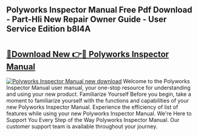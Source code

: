 ## Polyworks Inspector Manual Free Pdf Download - Part-HIi New Repair Owner Guide - User Service Edition b8I4A

# <h2><a href="http://cf17367.oget.top/?id=Polyworks+Inspector+Manual">🔗Download New 👉🔴 Polyworks Inspector Manual</a></h2>

[![Polyworks Inspector Manual new download](https://i.imgur.com/5g1atiW.png)](http://cf17367.oget.top/?id=Polyworks+Inspector+Manual)
Welcome to the Polyworks Inspector Manual user manual, your one-stop resource for understanding and using your new product. Familiarize Yourself Before you begin, take a moment to familiarize yourself with the functions and capabilities of your new Polyworks Inspector Manual. Experience the efficiency of list of features while using your new Polyworks Inspector Manual. We're Here to Support You Every Step of the Way Polyworks Inspector Manual. Our customer support team is available throughout your journey.
